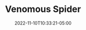 ---
title: Venomous Spider
date: 2022-11-10T10:33:21-05:00
draft: false
layout: national_monster_card
monster_manual: basic

Name: Spider, Venomous
Body_points: '15'
Strength_bonus: '2'
threshold: '0'
rips_from: Immune
Descriptive Phrase: Giant Spider with driping fangs
Type: Arachnoid
APL: '6'
Movement: Wandering
Inteligence: Animal
Society: Solitary
Motivation: 
  - Capture Food Sources
armor: None
offensive_abilities: 
  - Carrier Attack: Nausea 
  - Paralysis Poison x4  
  - Duration of Nausea: 10 Minutes 
  - Duration of Paralysis: 10 Minutes
defensive_abilities: ''
vulnerabilities: ''
spells: None
pyramid: None
rec_treasure: ''
notes: Immune to Pin/Bind/Web
weapon_use: None
claws: 'Short/Long '
base_damage_call: Small Weapon - 2 Nausea Short/Longsword - 3 Nausea
'': ''
at_death: Remains
healed_by: Healing
immune_to: Poison, Binding
Protectives: None to Start
Zone: B
---
